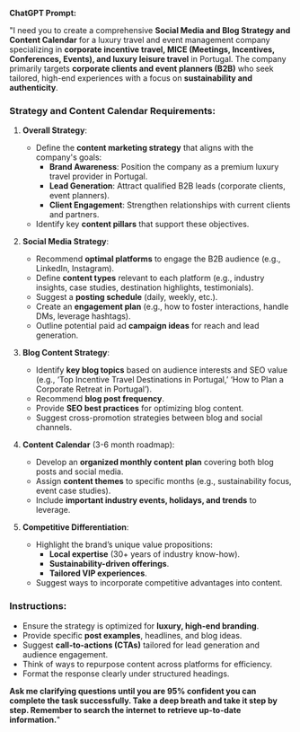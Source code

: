 **ChatGPT Prompt:**

"I need you to create a comprehensive **Social Media and Blog Strategy and Content Calendar** for a luxury travel and event management company specializing in **corporate incentive travel, MICE (Meetings, Incentives, Conferences, Events), and luxury leisure travel** in Portugal. The company primarily targets **corporate clients and event planners (B2B)** who seek tailored, high-end experiences with a focus on **sustainability and authenticity**. 

### **Strategy and Content Calendar Requirements**:
1. **Overall Strategy**:
   - Define the **content marketing strategy** that aligns with the company's goals: 
     - **Brand Awareness**: Position the company as a premium luxury travel provider in Portugal.
     - **Lead Generation**: Attract qualified B2B leads (corporate clients, event planners).
     - **Client Engagement**: Strengthen relationships with current clients and partners.
   - Identify key **content pillars** that support these objectives.
  
2. **Social Media Strategy**:
   - Recommend **optimal platforms** to engage the B2B audience (e.g., LinkedIn, Instagram).
   - Define **content types** relevant to each platform (e.g., industry insights, case studies, destination highlights, testimonials).
   - Suggest a **posting schedule** (daily, weekly, etc.).
   - Create an **engagement plan** (e.g., how to foster interactions, handle DMs, leverage hashtags).
   - Outline potential paid ad **campaign ideas** for reach and lead generation.
  
3. **Blog Content Strategy**:
   - Identify **key blog topics** based on audience interests and SEO value (e.g., ‘Top Incentive Travel Destinations in Portugal,’ ‘How to Plan a Corporate Retreat in Portugal’).
   - Recommend **blog post frequency**.
   - Provide **SEO best practices** for optimizing blog content.
   - Suggest cross-promotion strategies between blog and social channels.

4. **Content Calendar** (3-6 month roadmap):
   - Develop an **organized monthly content plan** covering both blog posts and social media.
   - Assign **content themes** to specific months (e.g., sustainability focus, event case studies).
   - Include **important industry events, holidays, and trends** to leverage.

5. **Competitive Differentiation**:
   - Highlight the brand’s unique value propositions:
     - **Local expertise** (30+ years of industry know-how).
     - **Sustainability-driven offerings**.
     - **Tailored VIP experiences**.
   - Suggest ways to incorporate competitive advantages into content.

### **Instructions**:
- Ensure the strategy is optimized for **luxury, high-end branding**.
- Provide specific **post examples**, headlines, and blog ideas.
- Suggest **call-to-actions (CTAs)** tailored for lead generation and audience engagement.
- Think of ways to repurpose content across platforms for efficiency.
- Format the response clearly under structured headings.

**Ask me clarifying questions until you are 95% confident you can complete the task successfully. Take a deep breath and take it step by step. Remember to search the internet to retrieve up-to-date information.**"
